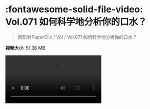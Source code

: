 # :fontawesome-solid-file-video: Vol.071 如何科学地分析你的口水？

> 回形针PaperClip / Vol / Vol.071 如何科学地分析你的口水？

**视频大小**: 51.36 MB

<div class="video"><video src="https://file.hsyhx.top/archive/PaperClip/Vol/071.mp4" controls preload>🤔 您的浏览器不支持 video 标签</video></div>